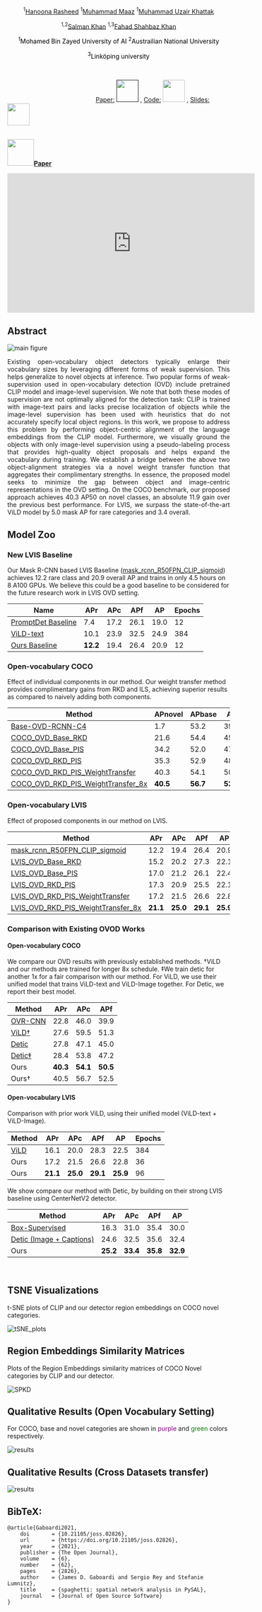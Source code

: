 


  <p align="center"> <sup>1</sup><a href="https://scholar.google.com/citations?user=yhDdEuEAAAAJ&hl=en&authuser=1&oi=sra">Hanoona Rasheed</a> <sup>1</sup><a href="https://scholar.google.com/citations?user=vTy9Te8AAAAJ&hl=en&authuser=1&oi=sra">Muhammad Maaz</a> <sup>1</sup><a href="https://scholar.google.com/citations?user=M6fFL4gAAAAJ&hl=en">Muhammad Uzair Khattak</a> </p> 
  <p align="center">
  <sup>1,2</sup><a href="https://salman-h-khan.github.io/">Salman Khan</a> <sup>1,3</sup><a href="https://scholar.google.es/citations?user=zvaeYnUAAAAJ&hl=en">Fahad Shahbaz Khan</a>
  </p> 
  

<p align="center" style="color:black;">
  <sup>1</sup>Mohamed Bin Zayed University of AI <sup>2</sup>Austrailian National University  </p>
  <p align="center" style="color:black;"> 
  <sup>3</sup>Linköping university </p>



<br>

&emsp;&emsp;&emsp;&emsp;&emsp;&emsp;&emsp;&emsp;&emsp;&emsp;&emsp;&emsp;&emsp;&emsp; [Paper:](https://arxiv.org/abs/2206.10589) [<img height="50" src="docs/paper_icon.png" width="50" />]()  , [Code:](https://github.com/hanoonaR/object-centric-ovd) [<img height="50" src="docs/github_icon.png" width="50" />](https://github.com/hanoonaR/object-centric-ovd) , [Slides:](https://drive.google.com/file/d/1t0tthvh_-dd1BvcmokEb-3FUIaEE31DD/view) [<img height="50" src="docs/Slides.png" width="50" />](https://drive.google.com/file/d/1t0tthvh_-dd1BvcmokEb-3FUIaEE31DD/view)

<br>

<a href="https://arxiv.org/pdf/2104.12763">
                                <img src="docs/paper_icon.png" height="60px"><strong>Paper</strong>
</a>

<p align="center">
<iframe width="560" height="315" src="https://www.youtube.com/watch?v=JHkuK1mjP28" title="YouTube video player" frameborder="0" allow="accelerometer; autoplay; clipboard-write; encrypted-media; gyroscope; picture-in-picture" allowfullscreen></iframe>
</p>


## Abstract

![main figure](docs/OVD_block_diag.png)
<p align="justify">
Existing open-vocabulary object detectors typically enlarge their vocabulary sizes by leveraging 
different forms of weak supervision. This helps generalize to novel objects at inference. Two popular forms of 
 weak-supervision used in open-vocabulary detection (OVD) include pretrained CLIP model and image-level supervision.
 We note that both these modes of supervision are not optimally aligned for the detection task: CLIP is trained
 with image-text pairs and lacks precise localization of objects while the image-level supervision has been used with
 heuristics that do not accurately specify local object regions. In this work, we propose to address this problem by
 performing object-centric alignment  of the language embeddings from the CLIP model. Furthermore, we visually ground
 the objects with only image-level supervision using a pseudo-labeling process that provides high-quality object 
 proposals and helps expand the vocabulary during training. We establish a bridge between the above two
 object-alignment strategies via a novel weight transfer function that aggregates their complimentary strengths.
 In essence, the proposed model seeks to minimize the gap between object and image-centric representations in the
 OVD setting. On the COCO benchmark, our proposed approach achieves 40.3 AP50 on novel classes, an absolute 11.9
 gain over the previous best performance. For LVIS, we surpass the state-of-the-art ViLD model by 5.0 mask AP for rare
 categories and 3.4 overall. </p>
 
## Model Zoo

### New LVIS Baseline
Our Mask R-CNN based LVIS Baseline ([mask_rcnn_R50FPN_CLIP_sigmoid](https://github.com/hanoonaR/object-centric-ovd/blob/main/configs/lvis/mask_rcnn_R50FPN_CLIP_sigmoid.yaml)) 
achieves 12.2 rare class and 20.9 overall AP and trains in only 4.5 hours on 8 A100 GPUs. 
We believe this could be a good baseline to be considered for the future research work in LVIS OVD setting.

| Name                                                                                       | APr | APc | APf | AP | Epochs                                                                                                                                          |
|--------------------------------------------------------------------------------------------|------|----|---|------|------|
| [PromptDet Baseline](https://arxiv.org/abs/2203.16513)          | 7.4 | 17.2 | 26.1 | 19.0 | 12 |
| [ViLD-text](https://arxiv.org/abs/2104.13921)           | 10.1 | 23.9 | 32.5 | 24.9 | 384 |
| [Ours Baseline](https://github.com/hanoonaR/object-centric-ovd/blob/main/configs/lvis/mask_rcnn_R50FPN_CLIP_sigmoid.yaml)         | <b style="color:black;"> 12.2 </b> |  19.4 | 26.4 | 20.9 | 12 |



### Open-vocabulary COCO
Effect of individual components in our method. Our weight transfer method provides complimentary gains from RKD and ILS, achieving superior results as compared to naively adding both components.

| Method                                                                                       | APnovel | APbase | AP   | Download |
|--------------------------------------------------------------------------------------------|---------|--------|------|----------|
| [Base-OVD-RCNN-C4](https://github.com/hanoonaR/object-centric-ovd/blob/main/configs/coco/Base-OVD-RCNN-C4.yaml)                                     | 1.7     | 53.2   | 39.6 | [model](https://mbzuaiac-my.sharepoint.com/:u:/g/personal/hanoona_bangalath_mbzuai_ac_ae/EVLABS0bOahDqpRFOuzYR0YBzvVU-GiC4JMTsdSxMoUG4w?e=FqvWCT)                  |
| [COCO_OVD_Base_RKD](https://github.com/hanoonaR/object-centric-ovd/blob/main/configs/coco/COCO_OVD_Base_RKD.yaml)                                   | 21.6    | 54.4   | 45.8 | [model](https://mbzuaiac-my.sharepoint.com/:u:/g/personal/hanoona_bangalath_mbzuai_ac_ae/EamR9AJ8tBdJqYMf2Cn9tm8B0MoL4hpK2cavnsr0NKDcUA?e=WxNGRB)        |
| [COCO_OVD_Base_PIS](https://github.com/hanoonaR/object-centric-ovd/blob/main/configs/coco/COCO_OVD_Base_PIS.yaml)                                   | 34.2    | 52.0   | 47.4 | [model](https://mbzuaiac-my.sharepoint.com/:u:/g/personal/hanoona_bangalath_mbzuai_ac_ae/EQSUB_pxTalIiArcEPprzaABvC5CFg2Ti8u-gA6gZlljIA?e=LEUr6i)    |
| [COCO_OVD_RKD_PIS](https://github.com/hanoonaR/object-centric-ovd/blob/main/configs/coco/COCO_OVD_RKD_PIS.yaml)                                     | 35.3    | 52.9   | 48.3 | [model]() |
| [COCO_OVD_RKD_PIS_WeightTransfer](https://github.com/hanoonaR/object-centric-ovd/blob/main/configs/coco/COCO_OVD_RKD_PIS_WeightTransfer.yaml)       | 40.3    | 54.1   | 50.5 | [model](https://mbzuaiac-my.sharepoint.com/:u:/g/personal/hanoona_bangalath_mbzuai_ac_ae/Edj5sCOJjAFPqEH3gBrCj6UBRNl6qkanZoHiUDYkTsOHlg?e=SjR5q2)            |
| [COCO_OVD_RKD_PIS_WeightTransfer_8x](https://github.com/hanoonaR/object-centric-ovd/blob/main/configs/coco/COCO_OVD_RKD_PIS_WeightTransfer_8x.yaml) | <b style="color:black;"> 40.5 </b>   |  <b style="color:black;"> 56.7 </b>   | <b style="color:black;"> 52.5 </b>  | [model](https://mbzuaiac-my.sharepoint.com/:u:/g/personal/hanoona_bangalath_mbzuai_ac_ae/EUtwrJyDAO9GsI13MpyqyJ4BssrY1JZbaUhPnmFt4FJktA?e=9RxhZF) |

### Open-vocabulary LVIS
Effect of proposed components in our method on LVIS.


| Method                                                                                       | APr | APc | APf | AP | Download                                                                                                                                          |
|--------------------------------------------------------------------------------------------|------|----|---|------|---------------------------------------------------------------------------------------------------------------------------------------------------|
| [mask_rcnn_R50FPN_CLIP_sigmoid](https://github.com/hanoonaR/object-centric-ovd/blob/main/configs/lvis/mask_rcnn_R50FPN_CLIP_sigmoid.yaml)           | 12.2 | 19.4 | 26.4 | 20.9 | [model](https://mbzuaiac-my.sharepoint.com/:u:/g/personal/hanoona_bangalath_mbzuai_ac_ae/EYtGSw6Cmt5JrrjIWV9rfdwBm_ncdhHuIjxJgE9BHv8d2g?e=kVcxb3) |
| [LVIS_OVD_Base_RKD](https://github.com/hanoonaR/object-centric-ovd/blob/main/configs/lvis/LVIS_OVD_Base_RKD.yaml)                                   | 15.2 | 20.2 | 27.3 | 22.1 | [model](https://mbzuaiac-my.sharepoint.com/:u:/g/personal/hanoona_bangalath_mbzuai_ac_ae/EXKueSpvtGNLmjvb3iLeK8UBZ_Zawjna4Uy5EmmnafwOtw?e=45Hsu6) |
| [LVIS_OVD_Base_PIS](https://github.com/hanoonaR/object-centric-ovd/blob/main/configs/lvis/LVIS_OVD_Base_PIS.yaml)                                   | 17.0 | 21.2 | 26.1 | 22.4 | [model](https://mbzuaiac-my.sharepoint.com/:u:/g/personal/hanoona_bangalath_mbzuai_ac_ae/ERr8V8v5Mp9NioxQ2GG_QnIB8SUzNN5NqfGWIXPIifgBmw?e=nls03R) |
| [LVIS_OVD_RKD_PIS](https://github.com/hanoonaR/object-centric-ovd/blob/main/configs/lvis/LVIS_OVD_RKD_PIS.yaml)                                     | 17.3 | 20.9 | 25.5 | 22.1 | [model](https://mbzuaiac-my.sharepoint.com/:u:/g/personal/hanoona_bangalath_mbzuai_ac_ae/EeLjE7LRTmdHhreI-baMncYBTGUadRF9kxHVYjC700L7Xg?e=TrI3oi) |
| [LVIS_OVD_RKD_PIS_WeightTransfer](https://github.com/hanoonaR/object-centric-ovd/blob/main/configs/lvis/LVIS_OVD_RKD_PIS_WeightTransfer.yaml)       | 17.2 | 21.5 | 26.6 | 22.8 | [model](https://mbzuaiac-my.sharepoint.com/:u:/g/personal/hanoona_bangalath_mbzuai_ac_ae/ETZ6xlqmIxlEiee7Nj1G2I8BE6iaY7ArFEAEVHohQJCamg?e=mfP1Mh) |
| [LVIS_OVD_RKD_PIS_WeightTransfer_8x](https://github.com/hanoonaR/object-centric-ovd/blob/main/configs/lvis/LVIS_OVD_RKD_PIS_WeightTransfer_8x.yaml) | <b style="color:black;"> 21.1 </b> | <b style="color:black;"> 25.0 </b> | <b style="color:black;"> 29.1 </b>  | <b style="color:black;"> 25.9 </b> | [model](https://mbzuaiac-my.sharepoint.com/:u:/g/personal/hanoona_bangalath_mbzuai_ac_ae/EV8g8qped_FCugaB83jeW6EBHBAgWf9ajXv_TeLEGiPMtg?e=wsac5n) |

### Comparison with Existing OVOD Works

#### Open-vocabulary COCO
We compare our OVD results with previously established methods.  †ViLD and our methods are trained for longer 8x schedule. ‡We train detic for another 1x for a fair comparison with our method.  For ViLD, we use their unified model that trains ViLD-text and ViLD-Image together. For Detic, we report their best model.

<div align="center">

| Method                                                                                                                                       | APr | APc | APf  |                                                                                                                                         
|----------------------------------------------------------------------------------------------------------------------------------------------|------|----|------|
| [OVR-CNN](https://openaccess.thecvf.com/content/CVPR2021/papers/Zareian_Open-Vocabulary_Object_Detection_Using_Captions_CVPR_2021_paper.pdf) | 22.8 | 46.0 | 39.9 | 
| [ViLD†](https://arxiv.org/pdf/2104.13921.pdf)                                                                                                | 27.6 | 59.5 | 51.3 | 
| [Detic](https://arxiv.org/pdf/2201.02605.pdf)                                                                                                | 27.8 | 47.1 | 45.0 | 
| [Detic‡](https://arxiv.org/pdf/2201.02605.pdf)                                                                                               | 28.4 | 53.8 | 47.2 | 
| Ours                                                                                                                                         | <b style="color:black;"> 40.3 </b>    | <b style="color:black;"> 54.1 </b>   | <b style="color:black;"> 50.5 </b>  |
| Ours†                                                                                                                                         | 40.5    | 56.7   | 52.5 |

 </div>
 
#### Open-vocabulary LVIS

Comparison with prior work ViLD, using their unified model (ViLD-text + ViLD-Image).

<p align="center">

| Method                                                                                       | APr | APc | APf | AP | Epochs                                                                                                                                          |
|--------------------------------------------------------------------------------------------|------|----|---|------|------|
| [ViLD](https://arxiv.org/pdf/2203.14940.pdf)          | 16.1 | 20.0 | 28.3 | 22.5 | 384 |
| Ours           | 17.2 | 21.5 | 26.6 | 22.8 | 36 |
| Ours         | <b style="color:black;"> 21.1 </b> | <b style="color:black;"> 25.0 </b> | <b style="color:black;"> 29.1 </b> | <b style="color:black;"> 25.9 </b> | 96 |

   </p>
   
We show compare our method with Detic, by building on their strong LVIS baseline using CenterNetV2 detector.

  
| Method                                                                                       | APr | APc | APf | AP |                                                                                                                                          
|--------------------------------------------------------------------------------------------|------|----|---|------|
| [Box-Supervised](https://arxiv.org/pdf/2201.02605.pdf)          | 16.3 | 31.0 | 35.4 | 30.0 |
| [Detic (Image + Captions)](https://arxiv.org/pdf/2201.02605.pdf)           | 24.6 | 32.5 | 35.6 | 32.4 |
| Ours         | <b style="color:black;"> 25.2 </b> |  <b style="color:black;"> 33.4 </b>  | <b style="color:black;"> 35.8 </b> | <b style="color:black;"> 32.9 </b>  |

 
<br/> 

## TSNE Visualizations

t-SNE plots of CLIP and our detector region embeddings on COCO novel categories.

![tSNE_plots](docs/tSNE_plots.png)


## Region Embeddings Similarity Matrices

Plots of the Region Embeddings similarity matrices of COCO Novel categories by CLIP and our detector. 

![SPKD](docs/similarity_matrix.png)


## Qualitative Results (Open Vocabulary Setting)

For COCO, base and novel categories are shown in <font color="purple">purple</font> and <font color="green">green</font> colors respectively.

![results](docs/coco_lvis.jpg)

## Qualitative Results (Cross Datasets transfer)

![results](docs/cross_data.jpg)


## BibTeX:
```
@article{Gaboardi2021,
    doi       = {10.21105/joss.02826},
    url       = {https://doi.org/10.21105/joss.02826},
    year      = {2021},
    publisher = {The Open Journal},
    volume    = {6},
    number    = {62},
    pages     = {2826},
    author    = {James D. Gaboardi and Sergio Rey and Stefanie Lumnitz},
    title     = {spaghetti: spatial network analysis in PySAL},
    journal   = {Journal of Open Source Software}
}
```
